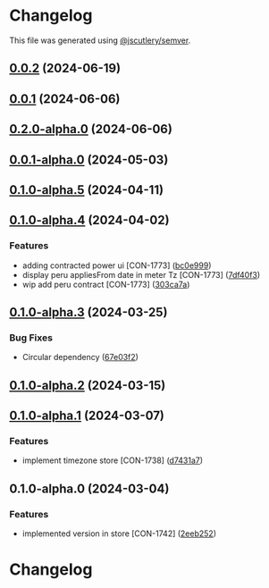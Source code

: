 # Changelog

This file was generated using [@jscutlery/semver](https://github.com/jscutlery/semver).

## [0.0.2](http://bitbucket.org/Advanticsys/concordia-nx-ionic/compare/concordia-api-store-0.0.1...concordia-api-store-0.0.2) (2024-06-19)

## [0.0.1](http://bitbucket.org/Advanticsys/concordia-nx-ionic/compare/concordia-api-store-0.2.0-alpha.0...concordia-api-store-0.0.1) (2024-06-06)

## [0.2.0-alpha.0](https://bitbucket.org/Advanticsys/concordia-nx-ionic/compare/concordia-api-store-0.1.0-alpha.6...concordia-api-store-0.2.0-alpha.0) (2024-06-06)

## [0.0.1-alpha.0](https://bitbucket.org/Advanticsys/concordia-nx-ionic/compare/concordia-api-store-0.1.0-alpha.5...concordia-api-store-0.0.1-alpha.0) (2024-05-03)

## [0.1.0-alpha.5](http://bitbucket.org/Advanticsys/concordia-nx-ionic/compare/concordia-api-store-0.1.0-alpha.4...concordia-api-store-0.1.0-alpha.5) (2024-04-11)

## [0.1.0-alpha.4](http://bitbucket.org/Advanticsys/concordia-nx-ionic/compare/concordia-api-store-0.1.0-alpha.3...concordia-api-store-0.1.0-alpha.4) (2024-04-02)


### Features

* adding contracted power ui [CON-1773] ([bc0e999](http://bitbucket.org/Advanticsys/concordia-nx-ionic/commit/bc0e999b9bd3b9825ea0d5a48f4031f5366a9520))
* display peru appliesFrom date in meter Tz [CON-1773] ([7df40f3](http://bitbucket.org/Advanticsys/concordia-nx-ionic/commit/7df40f3bbbeff720b1db01c75e37a00ab8d935bd))
* wip add peru contract [CON-1773] ([303ca7a](http://bitbucket.org/Advanticsys/concordia-nx-ionic/commit/303ca7a0cc1d984a9b5f2e0ef8b2560343d7164e))

## [0.1.0-alpha.3](http://bitbucket.org/Advanticsys/concordia-nx-ionic/compare/concordia-api-store-0.1.0-alpha.2...concordia-api-store-0.1.0-alpha.3) (2024-03-25)


### Bug Fixes

* Circular dependency ([67e03f2](http://bitbucket.org/Advanticsys/concordia-nx-ionic/commit/67e03f24ad7a3d35b777966ba4f56b3bb00b7731))

## [0.1.0-alpha.2](http://bitbucket.org/Advanticsys/concordia-nx-ionic/compare/concordia-api-store-0.1.0-alpha.1...concordia-api-store-0.1.0-alpha.2) (2024-03-15)

## [0.1.0-alpha.1](http://bitbucket.org/Advanticsys/concordia-nx-ionic/compare/concordia-api-store-0.1.0-alpha.0...concordia-api-store-0.1.0-alpha.1) (2024-03-07)


### Features

* implement timezone store [CON-1738] ([d7431a7](http://bitbucket.org/Advanticsys/concordia-nx-ionic/commit/d7431a720ba3672b11ff44ef06ecd3afa200d3f8))

## 0.1.0-alpha.0 (2024-03-04)


### Features

* implemented version in store [CON-1742] ([2eeb252](http://bitbucket.org/Advanticsys/concordia-nx-ionic/commit/2eeb2522bea822433b8de296e212686b610d2ac2))

# Changelog
